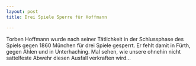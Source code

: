 ```yaml
---
layout: post
title: Drei Spiele Sperre für Hoffmann

---
```


Torben Hoffmann wurde nach seiner Tätlichkeit in der Schlussphase des Spiels gegen 1860 München für drei Spiele gesperrt. Er fehlt damit in Fürth, gegen Ahlen und in Unterhaching. Mal sehen, wie unsere ohnehin nicht sattelfeste Abwehr diesen Ausfall verkraften wird...


